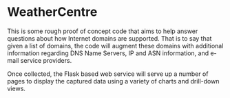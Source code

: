 # WeatherCentre

This is some rough proof of concept code that aims to help answer questions about how Internet domains are supported. That is to say that given a list of domains, the code will augment these domains with additional information regarding DNS Name Servers, IP and ASN information, and e-mail service providers.

Once collected, the Flask based web service will serve up a number of pages to display the captured data using a variety of charts and drill-down views.
